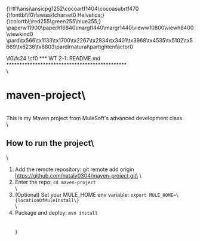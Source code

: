 {\rtf1\ansi\ansicpg1252\cocoartf1404\cocoasubrtf470
{\fonttbl\f0\fswiss\fcharset0 Helvetica;}
{\colortbl;\red255\green255\blue255;}
\paperw11900\paperh16840\margl1440\margr1440\vieww10800\viewh8400\viewkind0
\pard\tx566\tx1133\tx1700\tx2267\tx2834\tx3401\tx3968\tx4535\tx5102\tx5669\tx6236\tx6803\pardirnatural\partightenfactor0

\f0\fs24 \cf0 *** WT 2-1: README.md **********************************************\
\
# maven-project\
\
This is my Maven project from MuleSoft's advanced development class\
\
## How to run the project\
\
1. Add the remote repository: git remote add origin https://github.com/nataly0304/maven-project.git\
\
1. Enter the repo: `cd maven-project`\
\
1. (Optional) Set your MULE_HOME env variable: `export MULE_HOME=\{locationOfMuleInstall\}`\
\
1. Package and deploy: `mvn install`\
\
\
}